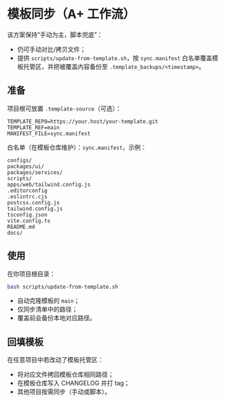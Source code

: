 # 模板同步（A+ 工作流）

该方案保持“手动为主，脚本兜底”：
- 仍可手动对比/拷贝文件；
- 提供 `scripts/update-from-template.sh`，按 `sync.manifest` 白名单覆盖模板托管区，并把被覆盖内容备份至 `.template_backups/<timestamp>`。

## 准备

项目根可放置 `.template-source`（可选）：
```
TEMPLATE_REPO=https://your.host/your-template.git
TEMPLATE_REF=main
MANIFEST_FILE=sync.manifest
```

白名单（在模板仓库维护）：`sync.manifest`，示例：
```
configs/
packages/ui/
packages/services/
scripts/
apps/web/tailwind.config.js
.editorconfig
.eslintrc.cjs
postcss.config.js
tailwind.config.js
tsconfig.json
vite.config.ts
README.md
docs/
```

## 使用

在你项目根目录：
```bash
bash scripts/update-from-template.sh
```
- 自动克隆模板的 `main`；
- 仅同步清单中的路径；
- 覆盖前会备份本地对应路径。

## 回填模板

在任意项目中若改动了模板托管区：
- 将对应文件拷回模板仓库相同路径；
- 在模板仓库写入 CHANGELOG 并打 tag；
- 其他项目按需同步（手动或脚本）。